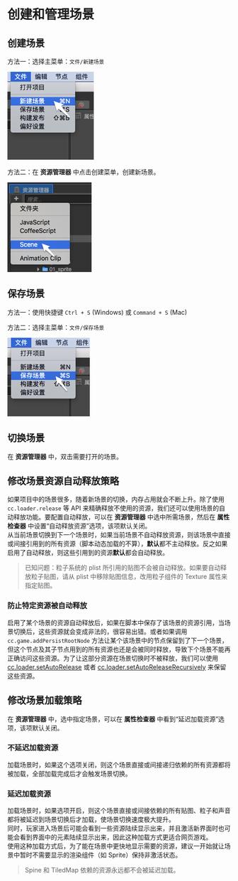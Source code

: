 # 创建和管理场景

## 创建场景

方法一：选择主菜单：`文件/新建场景`

![new-scene-main-menu](scene-managing/new-scene-main-menu.png)

方法二：在 **资源管理器** 中点击创建菜单，创建新场景。

![new-scene-assets-menu](scene-managing/new-scene-assets-menu.png)

## 保存场景

方法一：使用快捷键 `Ctrl + S` (Windows) 或 `Command + S` (Mac)

方法二：选择主菜单：`文件/保存场景`

![save-scene-main-menu](scene-managing/save-scene-main-menu.png)

## 切换场景

在 **资源管理器** 中，双击需要打开的场景。

## 修改场景资源自动释放策略

如果项目中的场景很多，随着新场景的切换，内存占用就会不断上升。除了使用 `cc.loader.release` 等 API 来精确释放不使用的资源，我们还可以使用场景的自动释放功能。要配置自动释放，可以在 **资源管理器** 中选中所需场景，然后在 **属性检查器** 中设置“自动释放资源”选项，该项默认关闭。<br>
从当前场景切换到下一个场景时，如果当前场景不自动释放资源，则该场景中直接或间接引用到的所有资源（脚本动态加载的不算），**默认**都不主动释放。反之如果启用了自动释放，则这些引用到的资源**默认**都会自动释放。

> 已知问题：粒子系统的 plist 所引用的贴图不会被自动释放。如果要自动释放粒子贴图，请从 plist 中移除贴图信息，改用粒子组件的 Texture 属性来指定贴图。

### 防止特定资源被自动释放

启用了某个场景的资源自动释放后，如果在脚本中保存了该场景的资源引用，当场景切换后，这些资源就会变成非法的，很容易出错。或者如果调用 `cc.game.addPersistRootNode` 方法让某个该场景中的节点保留到了下一个场景，但这个节点及其子节点用到的所有资源也还是会被同时释放，导致下个场景不能再正确访问这些资源。为了让这部分资源在场景切换时不被释放，我们可以使用 [cc.loader.setAutoRelease](http://www.cocos.com/docs/creator/api/classes/loader.html#method_setAutoRelease) 或者 [cc.loader.setAutoReleaseRecursively](http://www.cocos.com/docs/creator/api/classes/loader.html#method_setAutoReleaseRecursively) 来保留这些资源。

## 修改场景加载策略

在 **资源管理器** 中，选中指定场景，可以在 **属性检查器** 中看到“延迟加载资源”选项，该项默认关闭。

### 不延迟加载资源

加载场景时，如果这个选项关闭，则这个场景直接或间接递归依赖的所有资源都将被加载，全部加载完成后才会触发场景切换。

### 延迟加载资源

加载场景时，如果选项开启，则这个场景直接或间接依赖的所有贴图、粒子和声音都将被延迟到场景切换后才加载，使场景切换速度极大提升。<br>
同时，玩家进入场景后可能会看到一些资源陆续显示出来，并且激活新界面时也可能会看到界面中的元素陆续显示出来，因此这种加载方式更适合网页游戏。<br>
使用这种加载方式后，为了能在场景中更快地显示需要的资源，建议一开始就让场景中暂时不需要显示的渲染组件（如 Sprite）保持非激活状态。

> Spine 和 TiledMap 依赖的资源永远都不会被延迟加载。
